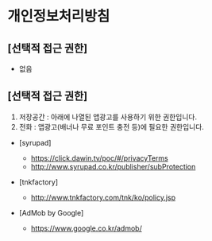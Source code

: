 # 개인정보처리방침

## [선택적 접근 권한]
- 없음

## [선택적 접근 권한]
1. 저장공간 : 아래에 나열된 앱광고를 사용하기 위한 권한입니다.
2. 전화 : 앱광고(배너나 무료 포인트 충전 등)에 필요한 권한입니다.

* [syrupad]
  - https://click.dawin.tv/poc/#/privacyTerms
  - http://www.syrupad.co.kr/publisher/subProtection

* [tnkfactory]
  - http://www.tnkfactory.com/tnk/ko/policy.jsp

* [AdMob by Google]
  - https://www.google.co.kr/admob/
